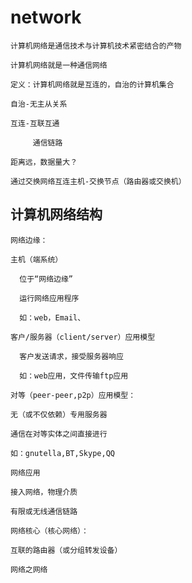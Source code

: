 # network
    计算机网络是通信技术与计算机技术紧密结合的产物

    计算机网络就是一种通信网络
    
    定义：计算机网络就是互连的，自治的计算机集合
    
    自治-无主从关系
    
    互连-互联互通
        
         通信链路
    
    距离远，数据量大？
    
    通过交换网络互连主机-交换节点（路由器或交换机）
    
 ## 计算机网络结构
    网络边缘：
    
    主机（端系统）
    
      位于“网络边缘”
      
      运行网络应用程序
      
      如：web，Email、
    
    客户/服务器（client/server）应用模型
      
      客户发送请求，接受服务器响应
      
      如：web应用，文件传输ftp应用
      
    对等（peer-peer,p2p）应用模型：
    
    无（或不仅依赖）专用服务器
    
    通信在对等实体之间直接进行
    
    如：gnutella,BT,Skype,QQ
    
    网络应用
    
    接入网络，物理介质
    
    有限或无线通信链路
    
    网络核心（核心网络）：
    
    互联的路由器（或分组转发设备）
    
    网络之网络
